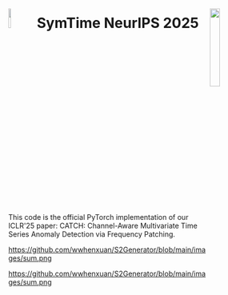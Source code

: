 # <img width="10%" src="https://github.com/wwhenxuan/S2Generator/blob/main/images/sum.png?raw=true"> SymTime NeurIPS 2025 <img width="20%" align="right" src="https://github.com/wwhenxuan/S2Generator/blob/main/images/S2Generator_logo.png?raw=true">

This code is the official PyTorch implementation of our ICLR'25 paper: CATCH: Channel-Aware Multivariate Time Series Anomaly Detection via Frequency Patching.


https://github.com/wwhenxuan/S2Generator/blob/main/images/sum.png

https://github.com/wwhenxuan/S2Generator/blob/main/images/sum.png

